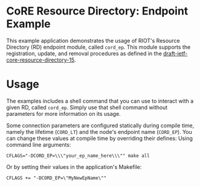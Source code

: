 CoRE Resource Directory: Endpoint Example
=========================================

This example application demonstrates the usage of RIOT's Resource Directory
(RD) endpoint module, called `cord_ep`. This module supports the registration,
update, and removal procedures as defined in the
[draft-ietf-core-resource-directory-15](https://tools.ietf.org/html/draft-ietf-core-resource-directory-15).

Usage
=====
The examples includes a shell command that you can use to interact with a given
RD, called `cord_ep`. Simply use that shell command without parameters for
more information on its usage.

Some connection parameters are configured statically during compile time,
namely the lifetime (`CORD_LT`) and the node's endpoint name (`CORD_EP`). You
can change these values at compile time by overriding their defines:
Using command line arguments:
```
CFLAGS="-DCORD_EP=\\\"your_ep_name_here\\\"" make all
```
Or by setting their values in the application's Makefile:
```
CFLAGS += "-DCORD_EP=\"MyNewEpName\""
```

